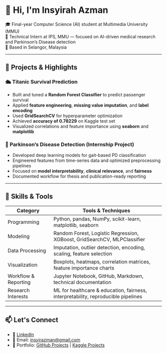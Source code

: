 # 👋 Hi, I'm Insyirah Azman

🎓 Final-year Computer Science (AI) student at Multimedia University (MMU)  
🧠 Technical Intern at IPS, MMU — focused on AI-driven medical research and Parkinson’s Disease detection  
📍 Based in Selangor, Malaysia

---

## 🚀 Projects & Highlights

### 🛳 Titanic Survival Prediction
- Built and tuned a **Random Forest Classifier** to predict passenger survival
- Applied **feature engineering**, **missing value imputation**, and **label encoding**
- Used **GridSearchCV** for hyperparameter optimization
- Achieved **accuracy of 0.78229** on Kaggle test set
- Visualized correlations and feature importance using **seaborn** and **matplotlib**

### 🧬 Parkinson’s Disease Detection (Internship Project)
- Developed deep learning models for gait-based PD classification
- Engineered features from time-series data and optimized preprocessing pipelines
- Focused on **model interpretability**, **clinical relevance**, and **fairness**
- Documented workflow for thesis and publication-ready reporting

---

## 🧠 Skills & Tools

| Category              | Tools & Techniques                                                                 |
|-----------------------|-------------------------------------------------------------------------------------|
| Programming           | Python, pandas, NumPy, scikit-learn, matplotlib, seaborn                           |
| Modeling              | Random Forest, Logistic Regression, XGBoost, GridSearchCV, MLPClassifier           |
| Data Processing       | Imputation, outlier detection, encoding, scaling, feature selection                |
| Visualization         | Boxplots, heatmaps, correlation matrices, feature importance charts                |
| Workflow & Reporting  | Jupyter Notebook, GitHub, Markdown, technical documentation                        |
| Research Interests    | ML for healthcare & education, fairness, interpretability, reproducible pipelines  |

---

## 📫 Let's Connect

- 💼 [LinkedIn](https://www.linkedin.com/in/insyirah-azman-022849213/)
- 📧 Email: insyirazman@gmail.com
- 🧠 Portfolio: [GitHub Projects](https://github.com/yourusername) | [Kaggle Projects](https://www.kaggle.com/insyirahazman)
